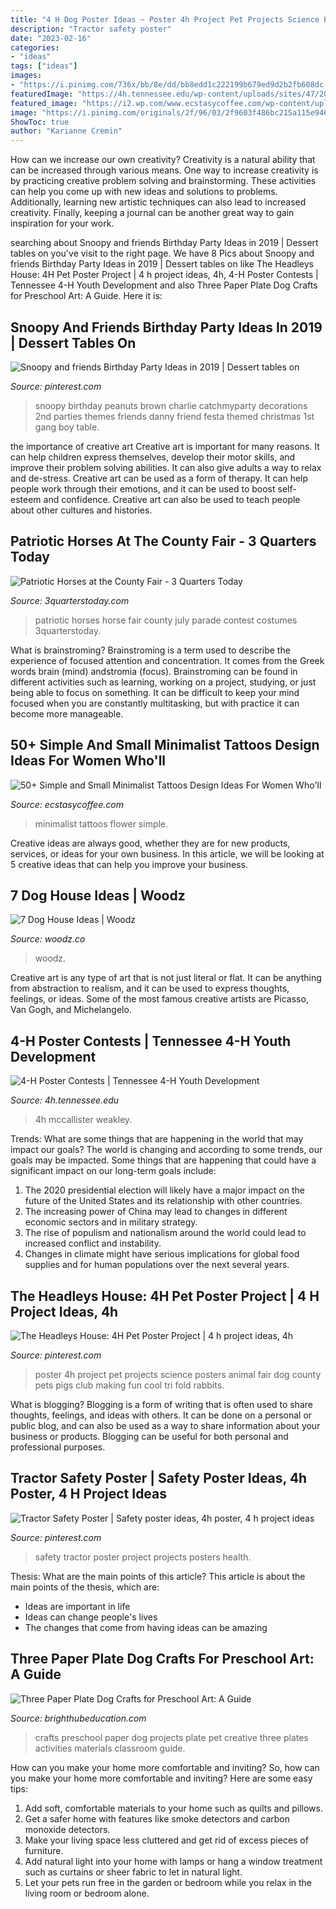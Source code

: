 ```yaml
---
title: "4 H Dog Poster Ideas ~ Poster 4h Project Pet Projects Science Posters Animal Fair Dog County Pets Pigs Club Making Fun Cool Tri Fold Rabbits"
description: "Tractor safety poster"
date: "2023-02-16"
categories:
- "ideas"
tags: ["ideas"]
images:
- "https://i.pinimg.com/736x/bb/8e/dd/bb8edd1c222199b679ed9d2b2fb608dc--snoopy-birthday-party-ideas-peanuts-birthday-party.jpg?b=t"
featuredImage: "https://4h.tennessee.edu/wp-content/uploads/sites/47/2020/04/mccallister.jpg"
featured_image: "https://i2.wp.com/www.ecstasycoffee.com/wp-content/uploads/2016/09/Minimalist-flower-tattoos.jpg"
image: "https://i.pinimg.com/originals/2f/96/03/2f9603f486bc215a115e9461fa2a68b1.jpg"
ShowToc: true
author: "Karianne Cremin"
---
```



How can we increase our own creativity?
Creativity is a natural ability that can be increased through various means. One way to increase creativity is by practicing creative problem solving and brainstorming. These activities can help you come up with new ideas and solutions to problems. Additionally, learning new artistic techniques can also lead to increased creativity. Finally, keeping a journal can be another great way to gain inspiration for your work.

	

		
searching about Snoopy and friends Birthday Party Ideas in 2019 | Dessert tables on you've visit to the right page. We have 8 Pics about Snoopy and friends Birthday Party Ideas in 2019 | Dessert tables on like The Headleys House: 4H Pet Poster Project | 4 h project ideas, 4h, 4-H Poster Contests | Tennessee 4-H Youth Development and also Three Paper Plate Dog Crafts for Preschool Art: A Guide. Here it is:
		
    
## Snoopy And Friends Birthday Party Ideas In 2019 | Dessert Tables On

<img loading=lazy src="https://i.pinimg.com/736x/bb/8e/dd/bb8edd1c222199b679ed9d2b2fb608dc--snoopy-birthday-party-ideas-peanuts-birthday-party.jpg?b=t" onerror="this.onerror=null;this.src='https://tse4.mm.bing.net/th?id=OIP._4wlIlvarg1nguvpQlflngHaJ3&amp;pid=15.1';" alt="Snoopy and friends Birthday Party Ideas in 2019 | Dessert tables on">

_Source: pinterest.com_

>snoopy birthday peanuts brown charlie catchmyparty decorations 2nd parties themes friends danny friend festa themed christmas 1st gang boy table. 

	

the importance of creative art
Creative art is important for many reasons. It can help children express themselves, develop their motor skills, and improve their problem solving abilities. It can also give adults a way to relax and de-stress.
Creative art can be used as a form of therapy. It can help people work through their emotions, and it can be used to boost self-esteem and confidence. Creative art can also be used to teach people about other cultures and histories.

    
## Patriotic Horses At The County Fair - 3 Quarters Today

<img loading=lazy src="http://3quarterstoday.com/wp-content/uploads/2014/08/IMG952924-301.jpg" onerror="this.onerror=null;this.src='https://tse3.mm.bing.net/th?id=OIP.Zregt5rT2uj-Q5IwhddgWQHaJ4&amp;pid=15.1';" alt="Patriotic Horses at the County Fair - 3 Quarters Today">

_Source: 3quarterstoday.com_

>patriotic horses horse fair county july parade contest costumes 3quarterstoday. 

	

What is brainstroming?
Brainstroming is a term used to describe the experience of focused attention and concentration. It comes from the Greek words brain (mind) andstromia (focus). Brainstroming can be found in different activities such as learning, working on a project, studying, or just being able to focus on something. It can be difficult to keep your mind focused when you are constantly multitasking, but with practice it can become more manageable.

    
## 50+ Simple And Small Minimalist Tattoos Design Ideas For Women Who&#039;ll

<img loading=lazy src="https://i2.wp.com/www.ecstasycoffee.com/wp-content/uploads/2016/09/Minimalist-flower-tattoos.jpg" onerror="this.onerror=null;this.src='https://tse2.mm.bing.net/th?id=OIP.DSVBf6ssTn3oGZ8MN1lzqgHaH8&amp;pid=15.1';" alt="50+ Simple and Small Minimalist Tattoos Design Ideas For Women Who&#039;ll">

_Source: ecstasycoffee.com_

>minimalist tattoos flower simple. 

	

Creative ideas are always good, whether they are for new products, services, or ideas for your own business. In this article, we will be looking at 5 creative ideas that can help you improve your business.

    
## 7 Dog House Ideas | Woodz

<img loading=lazy src="https://www.woodz.co/wp-content/uploads/2016/04/7-dog-house-ideas-6.jpg" onerror="this.onerror=null;this.src='https://tse4.mm.bing.net/th?id=OIP.gmfYlZcWzYUIxb_5no6LowHaLI&amp;pid=15.1';" alt="7 Dog House Ideas | Woodz">

_Source: woodz.co_

>woodz. 

	

Creative art is any type of art that is not just literal or flat. It can be anything from abstraction to realism, and it can be used to express thoughts, feelings, or ideas. Some of the most famous creative artists are Picasso, Van Gogh, and Michelangelo.

    
## 4-H Poster Contests | Tennessee 4-H Youth Development

<img loading=lazy src="https://4h.tennessee.edu/wp-content/uploads/sites/47/2020/04/mccallister.jpg" onerror="this.onerror=null;this.src='https://tse4.mm.bing.net/th?id=OIP.OCRqh39z19T6PuZkVeo9fQHaEs&amp;pid=15.1';" alt="4-H Poster Contests | Tennessee 4-H Youth Development">

_Source: 4h.tennessee.edu_

>4h mccallister weakley. 

	

Trends: What are some things that are happening in the world that may impact our goals?
The world is changing and according to some trends, our goals may be impacted. Some things that are happening that could have a significant impact on our long-term goals include:
1. The 2020 presidential election will likely have a major impact on the future of the United States and its relationship with other countries.
2. The increasing power of China may lead to changes in different economic sectors and in military strategy.
3. The rise of populism and nationalism around the world could lead to increased conflict and instability.
4. Changes in climate might have serious implications for global food supplies and for human populations over the next several years.

    
## The Headleys House: 4H Pet Poster Project | 4 H Project Ideas, 4h

<img loading=lazy src="https://i.pinimg.com/736x/08/64/75/086475a79fc7184c75961becfe90e8e1--poster-making-public-speaking.jpg" onerror="this.onerror=null;this.src='https://tse1.mm.bing.net/th?id=OIP.Q_UMb7yMQFtZrtLR3aaxowHaLL&amp;pid=15.1';" alt="The Headleys House: 4H Pet Poster Project | 4 h project ideas, 4h">

_Source: pinterest.com_

>poster 4h project pet projects science posters animal fair dog county pets pigs club making fun cool tri fold rabbits. 

	

What is blogging?
Blogging is a form of writing that is often used to share thoughts, feelings, and ideas with others. It can be done on a personal or public blog, and can also be used as a way to share information about your business or products. Blogging can be useful for both personal and professional purposes.

    
## Tractor Safety Poster | Safety Poster Ideas, 4h Poster, 4 H Project Ideas

<img loading=lazy src="https://i.pinimg.com/originals/2f/96/03/2f9603f486bc215a115e9461fa2a68b1.jpg" onerror="this.onerror=null;this.src='https://tse2.mm.bing.net/th?id=OIP.EwtxghsWabESIAICp4ERtgHaJ4&amp;pid=15.1';" alt="Tractor Safety Poster | Safety poster ideas, 4h poster, 4 h project ideas">

_Source: pinterest.com_

>safety tractor poster project projects posters health. 

	

Thesis: What are the main points of this article?
This article is about the main points of the thesis, which are: 
- Ideas are important in life
- Ideas can change people's lives
- The changes that come from having ideas can be amazing

    
## Three Paper Plate Dog Crafts For Preschool Art: A Guide

<img loading=lazy src="http://img.bhs4.com/fa/2/fa214692761b83154a453e44e48b233d345abe48_large.jpg" onerror="this.onerror=null;this.src='https://tse4.mm.bing.net/th?id=OIP.PjYDAQsB-a7bEW4LSUSrkQHaHa&amp;pid=15.1';" alt="Three Paper Plate Dog Crafts for Preschool Art: A Guide">

_Source: brighthubeducation.com_

>crafts preschool paper dog projects plate pet creative three plates activities materials classroom guide. 

	

How can you make your home more comfortable and inviting?
So, how can you make your home more comfortable and inviting? Here are some easy tips: 
1. Add soft, comfortable materials to your home such as quilts and pillows. 
2. Get a safer home with features like smoke detectors and carbon monoxide detectors. 
3. Make your living space less cluttered and get rid of excess pieces of furniture. 
4. Add natural light into your home with lamps or hang a window treatment such as curtains or sheer fabric to let in natural light. 
5. Let your pets run free in the garden or bedroom while you relax in the living room or bedroom alone.

